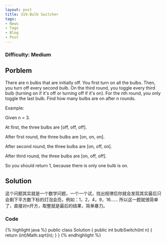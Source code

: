 ```yaml
---
layout: post
title: 319.Bulb Switcher
tags:
- News
- Tags
- Blog
- Post
---
```

### Difficulty: Medium

## Porblem

There are n bulbs that are initially off. You first turn on all the bulbs. Then, you turn off every second bulb. On the third round, you toggle every third bulb (turning on if it's off or turning off if it's on). For the nth round, you only toggle the last bulb. Find how many bulbs are on after n rounds.

Example:

Given n = 3. 

At first, the three bulbs are [off, off, off].

After first round, the three bulbs are [on, on, on].

After second round, the three bulbs are [on, off, on].

After third round, the three bulbs are [on, off, off]. 

So you should return 1, because there is only one bulb is on.


## Solution

这个问题其实就是一个数学问题，一个一个试，找出规律后你就会发现其实最后只会剩下平方数下标的灯泡会亮，例如：1，2，4，9，16...... 所以这一题就很简单了，直接对n开方，取整就是最后的结果，简单暴力。

### Code

{% highlight java %}
public class Solution {
    public int bulbSwitch(int n) {
        return (int)Math.sqrt(n);
    }
}
{% endhighlight %}
